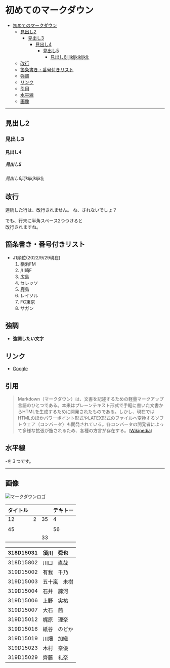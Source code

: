 # 初めてのマークダウン

- [初めてのマークダウン](#初めてのマークダウン)
  - [見出し2](#見出し2)
    - [見出し3](#見出し3)
      - [見出し4](#見出し4)
        - [見出し5](#見出し5)
          - [見出し6jiljkljkjkljklj;](#見出し6jiljkljkjkljklj)
  - [改行](#改行)
  - [箇条書き・番号付きリスト](#箇条書き番号付きリスト)
  - [強調](#強調)
  - [リンク](#リンク)
  - [引用](#引用)
  - [水平線](#水平線)
  - [画像](#画像)

---
## 見出し2
### 見出し3
#### 見出し4
##### 見出し5
###### 見出し6jiljkljkjkljklj;

## 改行
連続した行は、改行されません。
ね、されないでしょ？

でも、行末に半角スペース2つつけると  
改行されますね。

## 箇条書き・番号付きリスト
- J1順位(2022/9/29現在)
  1. 横浜FM
  2. 川崎F
  3. 広島
  4. セレッソ
  5. 鹿島
  6. レイソル
  7. FC東京
  8. サガン

## 強調
- **強調したい文字**

## リンク
- [Google](https://www.google.co.jp)

## 引用
> Markdown（マークダウン）は、文書を記述するための軽量マークアップ言語のひとつである。本来はプレーンテキスト形式で手軽に書いた文書からHTMLを生成するために開発されたものである。しかし、現在ではHTMLのほかパワーポイント形式やLATEX形式のファイルへ変換するソフトウェア（コンバータ）も開発されている。各コンバータの開発者によって多様な拡張が施されるため、各種の方言が存在する。([Wikipedia](https://ja.wikipedia.org/wiki/Markdown))

## 水平線

-を３つです。

---

## 画像
![マークダウンロゴ](https://upload.wikimedia.org/wikipedia/commons/4/48/Markdown-mark.svg)

| タイトル |     |     | テキトー | 
| -------- | --- | --- | -------- | 
| 12       | 2   | 35  | 4        | 
|          |     |     |          | 
| 45       |     |     | 56       | 
|          |     | 33  |          | 

|318D15031|須川　舜也|
|:----|:----|
|318D15802|川口　直哉|
|319D15002|有我　千乃|
|319D15003|五十嵐　未樹|
|319D15004|石井　諒河|
|319D15006|上野　実祐|
|319D15007|大石　茜|
|319D15012|梶原　理奈|
|319D15016|紙谷　のどか|
|319D15019|川畑　加織|
|319D15023|木村　泰優|
|319D15029|齊藤　礼奈|